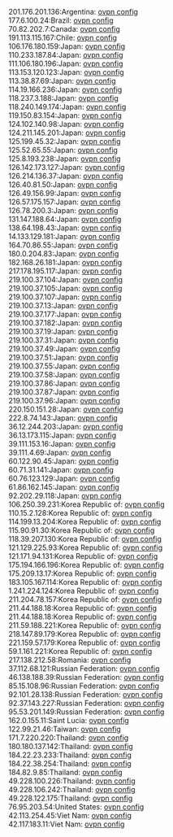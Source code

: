 201.176.201.136:Argentina: [ovpn config](vpn/201_176_201_136.ovpn)  
177.6.100.24:Brazil: [ovpn config](vpn/177_6_100_24.ovpn)  
70.82.202.7:Canada: [ovpn config](vpn/70_82_202_7.ovpn)  
191.113.115.167:Chile: [ovpn config](vpn/191_113_115_167.ovpn)  
106.176.180.159:Japan: [ovpn config](vpn/106_176_180_159.ovpn)  
110.233.187.84:Japan: [ovpn config](vpn/110_233_187_84.ovpn)  
111.106.180.196:Japan: [ovpn config](vpn/111_106_180_196.ovpn)  
113.153.120.123:Japan: [ovpn config](vpn/113_153_120_123.ovpn)  
113.38.87.69:Japan: [ovpn config](vpn/113_38_87_69.ovpn)  
114.19.166.236:Japan: [ovpn config](vpn/114_19_166_236.ovpn)  
118.237.3.188:Japan: [ovpn config](vpn/118_237_3_188.ovpn)  
118.240.149.174:Japan: [ovpn config](vpn/118_240_149_174.ovpn)  
119.150.83.154:Japan: [ovpn config](vpn/119_150_83_154.ovpn)  
124.102.140.98:Japan: [ovpn config](vpn/124_102_140_98.ovpn)  
124.211.145.201:Japan: [ovpn config](vpn/124_211_145_201.ovpn)  
125.199.45.32:Japan: [ovpn config](vpn/125_199_45_32.ovpn)  
125.52.65.55:Japan: [ovpn config](vpn/125_52_65_55.ovpn)  
125.8.193.238:Japan: [ovpn config](vpn/125_8_193_238.ovpn)  
126.142.173.127:Japan: [ovpn config](vpn/126_142_173_127.ovpn)  
126.214.136.37:Japan: [ovpn config](vpn/126_214_136_37.ovpn)  
126.40.81.50:Japan: [ovpn config](vpn/126_40_81_50.ovpn)  
126.49.156.99:Japan: [ovpn config](vpn/126_49_156_99.ovpn)  
126.57.175.157:Japan: [ovpn config](vpn/126_57_175_157.ovpn)  
126.78.200.3:Japan: [ovpn config](vpn/126_78_200_3.ovpn)  
131.147.188.64:Japan: [ovpn config](vpn/131_147_188_64.ovpn)  
138.64.198.43:Japan: [ovpn config](vpn/138_64_198_43.ovpn)  
14.133.129.181:Japan: [ovpn config](vpn/14_133_129_181.ovpn)  
164.70.86.55:Japan: [ovpn config](vpn/164_70_86_55.ovpn)  
180.0.204.83:Japan: [ovpn config](vpn/180_0_204_83.ovpn)  
182.168.26.181:Japan: [ovpn config](vpn/182_168_26_181.ovpn)  
217.178.195.117:Japan: [ovpn config](vpn/217_178_195_117.ovpn)  
219.100.37.104:Japan: [ovpn config](vpn/219_100_37_104.ovpn)  
219.100.37.105:Japan: [ovpn config](vpn/219_100_37_105.ovpn)  
219.100.37.107:Japan: [ovpn config](vpn/219_100_37_107.ovpn)  
219.100.37.13:Japan: [ovpn config](vpn/219_100_37_13.ovpn)  
219.100.37.177:Japan: [ovpn config](vpn/219_100_37_177.ovpn)  
219.100.37.182:Japan: [ovpn config](vpn/219_100_37_182.ovpn)  
219.100.37.19:Japan: [ovpn config](vpn/219_100_37_19.ovpn)  
219.100.37.31:Japan: [ovpn config](vpn/219_100_37_31.ovpn)  
219.100.37.49:Japan: [ovpn config](vpn/219_100_37_49.ovpn)  
219.100.37.51:Japan: [ovpn config](vpn/219_100_37_51.ovpn)  
219.100.37.55:Japan: [ovpn config](vpn/219_100_37_55.ovpn)  
219.100.37.58:Japan: [ovpn config](vpn/219_100_37_58.ovpn)  
219.100.37.86:Japan: [ovpn config](vpn/219_100_37_86.ovpn)  
219.100.37.87:Japan: [ovpn config](vpn/219_100_37_87.ovpn)  
219.100.37.96:Japan: [ovpn config](vpn/219_100_37_96.ovpn)  
220.150.151.28:Japan: [ovpn config](vpn/220_150_151_28.ovpn)  
222.8.74.143:Japan: [ovpn config](vpn/222_8_74_143.ovpn)  
36.12.244.203:Japan: [ovpn config](vpn/36_12_244_203.ovpn)  
36.13.173.115:Japan: [ovpn config](vpn/36_13_173_115.ovpn)  
39.111.153.16:Japan: [ovpn config](vpn/39_111_153_16.ovpn)  
39.111.4.69:Japan: [ovpn config](vpn/39_111_4_69.ovpn)  
60.122.90.45:Japan: [ovpn config](vpn/60_122_90_45.ovpn)  
60.71.31.141:Japan: [ovpn config](vpn/60_71_31_141.ovpn)  
60.76.123.129:Japan: [ovpn config](vpn/60_76_123_129.ovpn)  
61.86.162.145:Japan: [ovpn config](vpn/61_86_162_145.ovpn)  
92.202.29.118:Japan: [ovpn config](vpn/92_202_29_118.ovpn)  
106.250.39.231:Korea Republic of: [ovpn config](vpn/106_250_39_231.ovpn)  
110.15.2.128:Korea Republic of: [ovpn config](vpn/110_15_2_128.ovpn)  
114.199.13.204:Korea Republic of: [ovpn config](vpn/114_199_13_204.ovpn)  
115.90.91.30:Korea Republic of: [ovpn config](vpn/115_90_91_30.ovpn)  
118.39.207.130:Korea Republic of: [ovpn config](vpn/118_39_207_130.ovpn)  
121.129.225.93:Korea Republic of: [ovpn config](vpn/121_129_225_93.ovpn)  
121.171.94.131:Korea Republic of: [ovpn config](vpn/121_171_94_131.ovpn)  
175.194.166.196:Korea Republic of: [ovpn config](vpn/175_194_166_196.ovpn)  
175.209.13.17:Korea Republic of: [ovpn config](vpn/175_209_13_17.ovpn)  
183.105.167.114:Korea Republic of: [ovpn config](vpn/183_105_167_114.ovpn)  
1.241.224.124:Korea Republic of: [ovpn config](vpn/1_241_224_124.ovpn)  
211.204.78.157:Korea Republic of: [ovpn config](vpn/211_204_78_157.ovpn)  
211.44.188.18:Korea Republic of: [ovpn config](vpn/211_44_188_18.ovpn)  
211.44.188.18:Korea Republic of: [ovpn config](vpn/211_44_188_18.ovpn)  
211.59.188.221:Korea Republic of: [ovpn config](vpn/211_59_188_221.ovpn)  
218.147.89.179:Korea Republic of: [ovpn config](vpn/218_147_89_179.ovpn)  
221.159.57.179:Korea Republic of: [ovpn config](vpn/221_159_57_179.ovpn)  
59.1.161.221:Korea Republic of: [ovpn config](vpn/59_1_161_221.ovpn)  
217.138.212.58:Romania: [ovpn config](vpn/217_138_212_58.ovpn)  
37.112.68.121:Russian Federation: [ovpn config](vpn/37_112_68_121.ovpn)  
46.138.188.39:Russian Federation: [ovpn config](vpn/46_138_188_39.ovpn)  
85.15.108.96:Russian Federation: [ovpn config](vpn/85_15_108_96.ovpn)  
92.101.28.138:Russian Federation: [ovpn config](vpn/92_101_28_138.ovpn)  
92.37.143.227:Russian Federation: [ovpn config](vpn/92_37_143_227.ovpn)  
95.53.201.149:Russian Federation: [ovpn config](vpn/95_53_201_149.ovpn)  
162.0.155.11:Saint Lucia: [ovpn config](vpn/162_0_155_11.ovpn)  
122.99.21.46:Taiwan: [ovpn config](vpn/122_99_21_46.ovpn)  
171.7.220.220:Thailand: [ovpn config](vpn/171_7_220_220.ovpn)  
180.180.137.142:Thailand: [ovpn config](vpn/180_180_137_142.ovpn)  
184.22.23.233:Thailand: [ovpn config](vpn/184_22_23_233.ovpn)  
184.22.38.254:Thailand: [ovpn config](vpn/184_22_38_254.ovpn)  
184.82.9.85:Thailand: [ovpn config](vpn/184_82_9_85.ovpn)  
49.228.100.226:Thailand: [ovpn config](vpn/49_228_100_226.ovpn)  
49.228.106.242:Thailand: [ovpn config](vpn/49_228_106_242.ovpn)  
49.228.122.175:Thailand: [ovpn config](vpn/49_228_122_175.ovpn)  
76.95.203.54:United States: [ovpn config](vpn/76_95_203_54.ovpn)  
42.113.254.45:Viet Nam: [ovpn config](vpn/42_113_254_45.ovpn)  
42.117.183.11:Viet Nam: [ovpn config](vpn/42_117_183_11.ovpn)  
